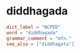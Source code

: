 # diddhagada

``` toml
dict_label = "NCPED"
word = "diddhagada"
grammar_comment = "mfn."
see_also = ["diddhagata"]
```


